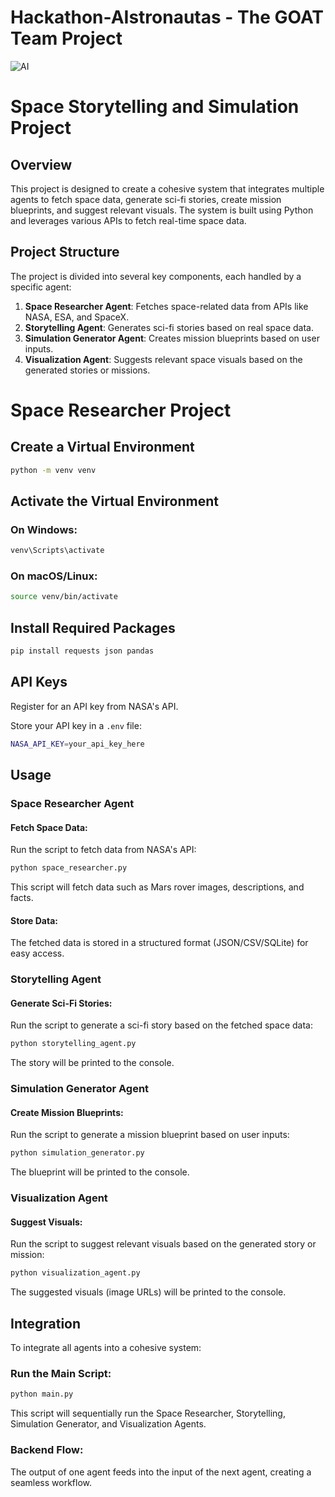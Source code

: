 # Hackathon-AIstronautas - The GOAT Team Project

![AI](https://github.com/user-attachments/assets/f87343c8-fd78-4e73-96cf-e436665da5e2)

# Space Storytelling and Simulation Project

## Overview

This project is designed to create a cohesive system that integrates multiple agents to fetch space data, generate sci-fi stories, create mission blueprints, and suggest relevant visuals. The system is built using Python and leverages various APIs to fetch real-time space data.

## Project Structure

The project is divided into several key components, each handled by a specific agent:

1. **Space Researcher Agent**: Fetches space-related data from APIs like NASA, ESA, and SpaceX.
2. **Storytelling Agent**: Generates sci-fi stories based on real space data.
3. **Simulation Generator Agent**: Creates mission blueprints based on user inputs.
4. **Visualization Agent**: Suggests relevant space visuals based on the generated stories or missions.

# Space Researcher Project

## Create a Virtual Environment

```bash
python -m venv venv
```

## Activate the Virtual Environment

### On Windows:
```bash
venv\Scripts\activate
```

### On macOS/Linux:
```bash
source venv/bin/activate
```

## Install Required Packages

```bash
pip install requests json pandas
```

## API Keys

Register for an API key from NASA's API.

Store your API key in a `.env` file:

```bash
NASA_API_KEY=your_api_key_here
```

## Usage

### Space Researcher Agent

#### Fetch Space Data:

Run the script to fetch data from NASA's API:

```bash
python space_researcher.py
```

This script will fetch data such as Mars rover images, descriptions, and facts.

#### Store Data:

The fetched data is stored in a structured format (JSON/CSV/SQLite) for easy access.

### Storytelling Agent

#### Generate Sci-Fi Stories:

Run the script to generate a sci-fi story based on the fetched space data:

```bash
python storytelling_agent.py
```

The story will be printed to the console.

### Simulation Generator Agent

#### Create Mission Blueprints:

Run the script to generate a mission blueprint based on user inputs:

```bash
python simulation_generator.py
```

The blueprint will be printed to the console.

### Visualization Agent

#### Suggest Visuals:

Run the script to suggest relevant visuals based on the generated story or mission:

```bash
python visualization_agent.py
```

The suggested visuals (image URLs) will be printed to the console.

## Integration

To integrate all agents into a cohesive system:

### Run the Main Script:

```bash
python main.py
```

This script will sequentially run the Space Researcher, Storytelling, Simulation Generator, and Visualization Agents.

### Backend Flow:

The output of one agent feeds into the input of the next agent, creating a seamless workflow.
